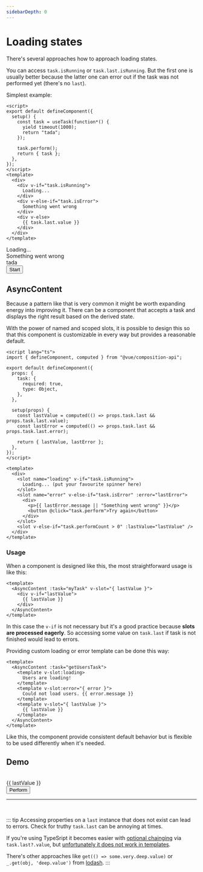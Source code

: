 ```yaml
---
sidebarDepth: 0
---
```


# Loading states

There's several approaches how to approach loading states.

You can access `task.isRunning` or `task.last.isRunning`. But the first one is usually better because the latter one can error out if the task was not performed yet (there's no `last`).

Simplest example:

```vue
<script>
export default defineComponent({
  setup() {
    const task = useTask(function*() {
      yield timeout(1000);
      return "tada";
    });

    task.perform();
    return { task };
  },
});
</script>
<template>
  <div>
    <div v-if="task.isRunning">
      Loading...
    </div>
    <div v-else-if="task.isError">
      Something went wrong
    </div>
    <div v-else>
      {{ task.last.value }}
    </div>
  </div>
</template>
```

<TaskProvider :time="1000" v-slot="{ task }">
  <div>
    <div v-if="task.isRunning">
      Loading...
    </div>
    <div v-else-if="task.isError">
      Something went wrong
    </div>
    <div v-else>
      tada <br />
    </div>
    <button @click="task.perform"> Start </button>
  </div>
</TaskProvider>

## AsyncContent

Because a pattern like that is very common it might be worth expanding energy into improving it. There can be a component that accepts a task and displays the right result based on the derived state.

With the power of named and scoped slots, it is possible to design this so that this component is customizable in every way but provides a reasonable default.

```vue
<script lang="ts">
import { defineComponent, computed } from "@vue/composition-api";

export default defineComponent({
  props: {
    task: {
      required: true,
      type: Object,
    },
  },

  setup(props) {
    const lastValue = computed(() => props.task.last && props.task.last.value);
    const lastError = computed(() => props.task.last && props.task.last.error);

    return { lastValue, lastError };
  },
});
</script>

<template>
  <div>
    <slot name="loading" v-if="task.isRunning">
      Loading... (put your favourite spinner here)
    </slot>
    <slot name="error" v-else-if="task.isError" :error="lastError">
      <div>
        <p>{{ lastError.message || "Something went wrong" }}</p>
        <button @click="task.perform">Try again</button>
      </div>
    </slot>
    <slot v-else-if="task.performCount > 0" :lastValue="lastValue" />
  </div>
</template>
```

### Usage

When a component is designed like this, the most straightforward usage is like this:

```vue
<template>
  <AsyncContent :task="myTask" v-slot="{ lastValue }">
    <div v-if="lastValue">
      {{ lastValue }}
    </div>
  </AsyncContent>
</template>
```

In this case the `v-if` is not necessary but it's a good practice because **slots are processed eagerly**. So accessing some value on `task.last` if task is not finished would lead to errors.

Providing custom loading or error template can be done this way:

```vue
<template>
  <AsyncContent :task="getUsersTask">
    <template v-slot:loading>
      Users are loading!
    </template>
    <template v-slot:error="{ error }">
      Could not load users. {{ error.message }}
    </template>
    <template v-slot="{ lastValue }">
      {{ lastValue }}
    </template>
  </AsyncContent>
</template>
```

Like this, the component provide consistent default behavior but is flexible to be used differently when it's needed.

## Demo

<br />

<TaskProvider :time="1000" :errorChance="0.7" v-slot="{ task }">
  <AsyncContent :task="task" v-slot="{ lastValue }">
    {{ lastValue }}
  </AsyncContent>
  <br />
  <button @click="task.perform">Perform</button>
</TaskProvider>

<br />
<hr />
<br />

::: tip
Accessing properties on a `last` instance that does not exist can lead to errors. Check for truthy `task.last` can be annoying at times.

If you're using TypeSript it becomes easier with [optional chainging](https://www.typescriptlang.org/docs/handbook/release-notes/typescript-3-7.html) via `task.last?.value`, but [unfortunately it does not work in templates](https://github.com/vuejs/vue/issues/11088).

There's other approaches like `get(() => some.very.deep.value)` or  
`_.get(obj, 'deep.value')` from [lodash](https://lodash.com/docs/#get).
:::

